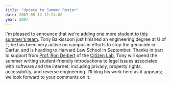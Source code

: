 ```yaml
---
title: "Update to Summer Roster"
date: 2007-05-12 12:24:02
year: 2007
---
```

I'm pleased to announce that we're adding one more student to <a href="http://pyre.third-bit.com/blog/archives/904.html">this summer's team</a>. Tony Balkissoon just finished an engineering degree at U of T; he has been very active on campus in efforts to stop the genocide in Darfur, and is heading to Harvard Law School in September.  Thanks in part to support from <a href="http://deibert.citizenlab.org/">Prof. Ron Deibert</a> of the <a href="http://citizenlab.org/">Citizen Lab</a>, Tony will spend the summer writing student-friendly introductions to legal issues associated with software and the internet, including privacy, property rights, accessibility, and reverse engineering.  I'll blog his work here as it appears; we look forward to your comments on it.
